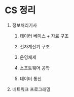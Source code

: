 # CS 정리

1. 정보처리기사

   1. 데이터 베이스 + 자료 구조

   2. 전자계산기 구조

   3. 운영체제

   4. 소프트웨어 공학

   5. 데이터 통신

2. 네트워크 프로그래밍

